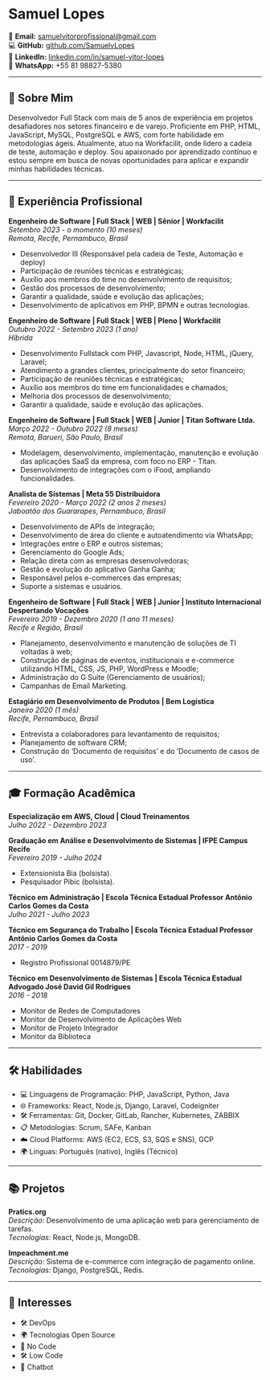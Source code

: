 # Samuel Lopes

📧 **Email:** samuelvitorprofissional@gmail.com  
💻 **GitHub:** [github.com/SamuelvLopes](https://github.com/SamuelvLopes)  
🔗 **LinkedIn:** [linkedin.com/in/samuel-vitor-lopes](https://www.linkedin.com/in/samuel-vitor-lopes/)  
📱 **WhatsApp:** +55 81 98827-5380

---

## 📝 Sobre Mim

Desenvolvedor Full Stack com mais de 5 anos de experiência em projetos desafiadores nos setores financeiro e de varejo. Proficiente em PHP, HTML, JavaScript, MySQL, PostgreSQL e AWS, com forte habilidade em metodologias ágeis. Atualmente, atuo na Workfacilit, onde lidero a cadeia de teste, automação e deploy. Sou apaixonado por aprendizado contínuo e estou sempre em busca de novas oportunidades para aplicar e expandir minhas habilidades técnicas.

---

## 💼 Experiência Profissional

**Engenheiro de Software | Full Stack | WEB | Sênior | Workfacilit**  
*Setembro 2023 - o momento (10 meses)*  
_Remota, Recife, Pernambuco, Brasil_

- Desenvolvedor III (Responsável pela cadeia de Teste, Automação e deploy)
- Participação de reuniões técnicas e estratégicas;
- Auxílio aos membros do time no desenvolvimento de requisitos;
- Gestão dos processos de desenvolvimento;
- Garantir a qualidade, saúde e evolução das aplicações;
- Desenvolvimento de aplicativos em PHP, BPMN e outras tecnologias.

**Engenheiro de Software | Full Stack | WEB | Pleno | Workfacilit**  
*Outubro 2022 - Setembro 2023 (1 ano)*  
_Híbrida_

- Desenvolvimento Fullstack com PHP, Javascript, Node, HTML, jQuery, Laravel;
- Atendimento a grandes clientes, principalmente do setor financeiro;
- Participação de reuniões técnicas e estratégicas;
- Auxílio aos membros do time em funcionalidades e chamados;
- Melhoria dos processos de desenvolvimento;
- Garantir a qualidade, saúde e evolução das aplicações.

**Engenheiro de Software | Full Stack | WEB | Junior | Titan Software Ltda.**  
*Março 2022 - Outubro 2022 (8 meses)*  
_Remota, Barueri, São Paulo, Brasil_

- Modelagem, desenvolvimento, implementação, manutenção e evolução das aplicações SaaS da empresa, com foco no ERP - Titan.
- Desenvolvimento de integrações com o iFood, ampliando funcionalidades.

**Analista de Sistemas | Meta 55 Distribuidora**  
*Fevereiro 2020 - Março 2022 (2 anos 2 meses)*  
_Jaboatão dos Guararapes, Pernambuco, Brasil_

- Desenvolvimento de APIs de integração;
- Desenvolvimento de área do cliente e autoatendimento via WhatsApp;
- Integrações entre o ERP e outros sistemas;
- Gerenciamento do Google Ads;
- Relação direta com as empresas desenvolvedoras;
- Gestão e evolução do aplicativo Ganha Ganha;
- Responsável pelos e-commerces das empresas;
- Suporte a sistemas e usuários.

**Engenheiro de Software | Full Stack | WEB | Junior | Instituto Internacional Despertando Vocações**  
*Fevereiro 2019 - Dezembro 2020 (1 ano 11 meses)*  
_Recife e Região, Brasil_

- Planejamento, desenvolvimento e manutenção de soluções de TI voltadas à web;
- Construção de páginas de eventos, institucionais e e-commerce utilizando HTML, CSS, JS, PHP, WordPress e Moodle;
- Administração do G Suite (Gerenciamento de usuários);
- Campanhas de Email Marketing.

**Estagiário em Desenvolvimento de Produtos | Bem Logística**  
*Janeiro 2020 (1 mês)*  
_Recife, Pernambuco, Brasil_

- Entrevista a colaboradores para levantamento de requisitos;
- Planejamento de software CRM;
- Construção do ‘Documento de requisitos’ e do ‘Documento de casos de uso’.

---

## 🎓 Formação Acadêmica

**Especialização em AWS, Cloud | Cloud Treinamentos**  
*Julho 2022 - Dezembro 2023*

**Graduação em Análise e Desenvolvimento de Sistemas | IFPE Campus Recife**  
*Fevereiro 2019 - Julho 2024*

- Extensionista Bia (bolsista).
- Pesquisador Pibic (bolsista).

**Técnico em Administração | Escola Técnica Estadual Professor Antônio Carlos Gomes da Costa**  
*Julho 2021 - Julho 2023*

**Técnico em Segurança do Trabalho | Escola Técnica Estadual Professor Antônio Carlos Gomes da Costa**  
*2017 - 2019*

- Registro Profissional 0014879/PE

**Técnico em Desenvolvimento de Sistemas | Escola Técnica Estadual Advogado José David Gil Rodrigues**  
*2016 - 2018*

- Monitor de Redes de Computadores
- Monitor de Desenvolvimento de Aplicações Web
- Monitor de Projeto Integrador
- Monitor da Biblioteca

---

## 🛠️ Habilidades

- 💻 Linguagens de Programação: PHP, JavaScript, Python, Java
- 🌐 Frameworks: React, Node.js, Django, Laravel, Codeigniter
- 🛠️ Ferramentas: Git, Docker, GitLab, Rancher, Kubernetes, ZABBIX
- 📋 Metodologias: Scrum, SAFe, Kanban
- ☁️ Cloud Platforms: AWS (EC2, ECS, S3, SQS e SNS), GCP
- 🌍 Línguas: Português (nativo), Inglês (Técnico)


---
## 📚 Projetos

**Pratics.org**  
*Descrição:* Desenvolvimento de uma aplicação web para gerenciamento de tarefas.  
*Tecnologias:* React, Node.js, MongoDB.

**Impeachment.me**  
*Descrição:* Sistema de e-commerce com integração de pagamento online.  
*Tecnologias:* Django, PostgreSQL, Redis.



---
## 🌟 Interesses

- 🛠️ DevOps
- 🌍 Tecnologias Open Source
- 🚀 No Code
- 🛠️ Low Code
- 🤖 Chatbot
